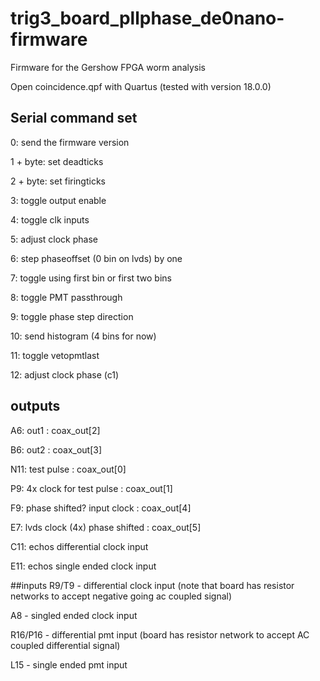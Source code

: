 # trig3_board_pllphase_de0nano-firmware
Firmware for the Gershow FPGA worm analysis

Open coincidence.qpf with Quartus (tested with version 18.0.0)

## Serial command set
0: send the firmware version				

1 + byte: set deadticks

2 + byte: set firingticks

3: toggle output enable

4: toggle clk inputs

5: adjust clock phase

6: step phaseoffset (0 bin on lvds) by one		

7: toggle using first bin or first two bins

8: toggle PMT passthrough

9: toggle phase step direction

10: send histogram (4 bins for now) 

11: toggle vetopmtlast

12: adjust clock phase (c1)

## outputs
A6: out1 : coax_out[2] 

B6: out2 : coax_out[3] 

N11: test pulse : coax_out[0]

P9: 4x clock for test pulse : coax_out[1]

F9: phase shifted? input clock : coax_out[4] 

E7: lvds clock (4x) phase shifted : coax_out[5]

C11: echos differential clock input

E11: echos single ended clock input

##inputs
R9/T9 - differential clock input (note that board has resistor networks to accept negative going ac coupled signal)

A8 - singled ended clock input

R16/P16 - differential pmt input (board has resistor network to accept AC coupled differential signal)

L15 - single ended pmt input

